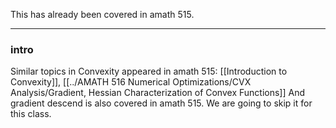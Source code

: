 This has already been covered in amath 515. 

---

### **intro**

 Similar topics in Convexity appeared in amath 515: [[Introduction to Convexity]], [[../AMATH 516 Numerical Optimizations/CVX Analysis/Gradient, Hessian Characterization of Convex Functions]]
 And gradient descend is also covered in amath 515.  We are going to skip it for this class. 